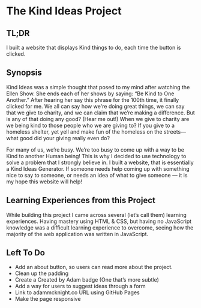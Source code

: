 # The Kind Ideas Project

## TL;DR
I built a website that displays Kind things to do, each time the button is clicked.

## Synopsis
Kind Ideas was a simple thought that posed to my mind after watching the Ellen Show. She ends each of her shows by saying: “Be Kind to One Another.” 
After hearing her say this phrase for the 100th time, it finally clicked for me. We all can say how we're doing great things, we can say that we give to charity,
and we can claim that we’re making a difference. But is any of that doing any good? (Hear me out!) When we give to charity are we being kind to those people
who we are giving to? If you give to a homeless shelter, yet yell and make fun of the homeless on the streets—what good did your giving really even do? 

For many of us, we’re busy. We’re too busy to come up with a way to be Kind to another Human being! 
This is why I decided to use technology to solve a problem that I strongly believe in. I built a website, that is essentially a Kind Ideas Generator.
If someone needs help coming up with something nice to say to someone, or needs an idea of what to give someone — it is my hope this website will help!

## Learning Experiences from this Project
While building this project I came across several (let’s call them) learning experiences. Having mastery using HTML & CSS, but having no JavaScript knowledge was a difficult learning experience to overcome, seeing how the majority of the web application was written in JavaScript.

## Left To Do
* Add an about button, so users can read more about the project.
* Clean up the padding
* Create a Created by Adam badge (One that’s more subtle) 
* Add a way for users to suggest ideas through a form
* Link to adammcknight.co URL using GitHub Pages
* Make the page responsive

